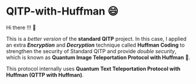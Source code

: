 # QITP-with-Huffman :smile:

Hi there !!! :wave:

This is a _better version_ of the **standard QITP** project. In this case, I applied an extra **_Encryption_** and **_Decryption_** technique called **Huffman Coding** to strengthen the security of Standard QITP and provide _double security_, which is known as **Quantum Image Teleportation Protocol with Huffman** :star_struck:.

This protocol internally uses **Quantum Text Teleportation Protocol with Huffman (QTTP with Huffman)**.
